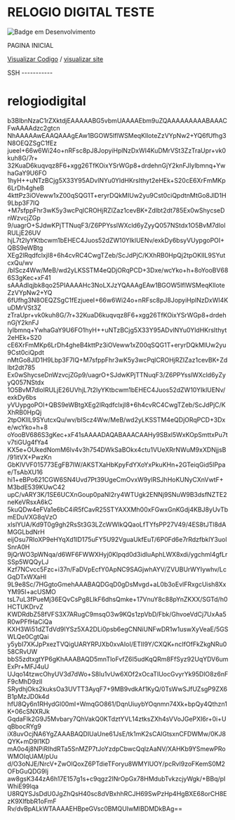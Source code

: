 # RELOGIO DIGITAL TESTE
![Badge em Desenvolvimento](http://img.shields.io/static/v1?label=STATUS&amp;message=DESENVOLVIMENTO&amp;color=red&amp;style=for-the-badge)

PAGINA INICIAL

<a href="https://github.com/RicardoAlves-1906/relogiodigital/blob/main/index.html">Visualizar Codigo</a> / <a href="V">visualizar site</a>

SSH -----------
# relogiodigital
b3BlbnNzaC1rZXktdjEAAAAABG5vbmUAAAAEbm9uZQAAAAAAAAABAAACFwAAAAdzc2gtcn
NhAAAAAwEAAQAAAgEAw1BGOW5lflWSMeqKlloteZzVYpNw2+YQ6fUfhg3N8OEQZSgC1fEz
jueeI+66w6Wi24o+nRFsc8pJ8JopyiHplNzDxWI4KuDMrVSt3ZzTraUpr+vk0kuh8G/7r+
32KuaD6kuqvqz8F6+xgg26TfKOixYSrWGp8+drdehnGjY2knFJIylbmnq+YwhaGaY9U6FO
1hyH++uNTzBCjg5X33Y95ADvlNYu0YldHKrsIthyt2eHEk+S20cE6XrFmMKp6LrDh4gheB
4kttPz3iOVeww1xZ00qSQG1T+eryrDQkMIUw2yu9Cst0ciQpdtnMtGo8JlD1H9Lbp3F7IQ
+M7sfppFhr3wK5y3wcPqlCROHjRZIZaz1cevBK+Zdlbt2dt785Ex0wShycseDnWzvcjZGp
9/uagrO+SJdwKPjTTNuqF3/Z6PPYsslWXcld6yZyyQ057NStdx1O5BvM7dlolRULjE26UV
hjL7t2lyYKtbcwm1bEHEC4Juos52dZW10YIklUENv/exkDy6bsyVUypgoPOI+QBS9eWBtg
XEg2lRqdfclxjI8+6h4cvRC4CwgTZeb/ScJdPjC/KXhRB0HpQj2tpOKlIL9SYutcxQu/wv
/bIScz4Ww/MeB/wd2yLKSSTM4eQDjORqPCD+3Dxe/wcYko+h+8oYooBV686S3gKec+xF41
sAAAdIqjbk8qo25PIAAAAHc3NoLXJzYQAAAgEAw1BGOW5lflWSMeqKlloteZzVYpNw2+YQ
6fUfhg3N8OEQZSgC1fEzjueeI+66w6Wi24o+nRFsc8pJ8JopyiHplNzDxWI4KuDMrVSt3Z
zTraUpr+vk0kuh8G/7r+32KuaD6kuqvqz8F6+xgg26TfKOixYSrWGp8+drdehnGjY2knFJ
Iylbmnq+YwhaGaY9U6FO1hyH++uNTzBCjg5X33Y95ADvlNYu0YldHKrsIthyt2eHEk+S20
cE6XrFmMKp6LrDh4gheB4kttPz3iOVeww1xZ00qSQG1T+eryrDQkMIUw2yu9Cst0ciQpdt
nMtGo8JlD1H9Lbp3F7IQ+M7sfppFhr3wK5y3wcPqlCROHjRZIZaz1cevBK+Zdlbt2dt785
Ex0wShycseDnWzvcjZGp9/uagrO+SJdwKPjTTNuqF3/Z6PPYsslWXcld6yZyyQ057NStdx
1O5BvM7dlolRULjE26UVhjL7t2lyYKtbcwm1bEHEC4Juos52dZW10YIklUENv/exkDy6bs
yVUypgoPOI+QBS9eWBtgXEg2lRqdfclxjI8+6h4cvRC4CwgTZeb/ScJdPjC/KXhRB0HpQj
2tpOKlIL9SYutcxQu/wv/bIScz4Ww/MeB/wd2yLKSSTM4eQDjORqPCD+3Dxe/wcYko+h+8
oYooBV686S3gKec+xF41sAAAADAQABAAACAAHy9SBxl5WxKOpSmttxPu7tv7tiGUg4fYa4
KX5e+OUkedNomM6lv4v3h754DWkSaBOkx4ctu1VUeXRrNWuM9xXDNjjsB/91itVX+PwzKn
GbKlVVF015773EgFB7IW/AKSTXaHbKpyFdYXoYxPkuKHn+2GTeiqGid5IPpae/TsAbXU16
hi1+eBPo621CGW6SN4Uvd7Pt39UgeCmOvxW9ylRSJhHoKUNyCXnVwtF+M3bdE539KUwC42
upC/vARY3K/1SE6UCXnGoup0paNI2ry4WTUgk2ENNj9SNuW9B3dsfNZTE2neKeVRsxA6kC
5kuQDw4eFVa1e6bC4iR5fCavR25STYAXXMh00xFGwxGnKGdj4KBJ8yUvTbmEDuVXG8qVzO
xlslYUA/Kd9T0g9gh2RsSt3G3LZcWWIkQQaoLfTYfsPP27V49/4ES8tJTl8dAMGGLbdNrH
eijOsu7RIoXP9eHYqXd1ID175uFY5U92VguaUkfEuT/6P0Fd6e7rRdzfbklY3uolSnrA0H
9jQrWO3pWNqa/d6WF6FWWXHyj0Klpqd0d3idluAphLWX8xdi/ygchml4gfLrSSp5WQQyLJ
Kzf7NCvcc5Fzc+i37n/FaDVpEcfY0ApNC9SAGjwhAYV/ZVUBUrWYIywhv/LcGqDTxWXaHI
9L9e8Sc/7HGgtoGmehAAABAQDGqD0gDsMvgd+aL0b3oEvlFRxgcUish8XxYM95I+acUSMO
tsL7uL3fPueMj36EQvCsPg8LlkF6dhsQmke+17VnuY8c88pYnZKXX/SGTd/h0HCTUKDrvZ
KWDRdbZ58fVFS3X7ARugC9msqO3w9KQs1zpVbD/Fbk/GhvoeVdCj7UxAa5R0wPFfHaCiQa
KXH3Wi51dZTdVd9IYSz5XA2DLi0psb6egCNNiUNFwDR1w1uswXyVeaE/5GSWLQe0CgtQai
y5ybI7XKJpPxezTVQigUARYRPJXb0xvAIoI/ETII9Y/CXQK+ncIfOfFkZkgNRu058CRvUW
bbS5zdtxgtYP6gKhAAABAQD5mnTloFvfZ6I5udKqQRm8FfSyz92UqYDV6umExPr+MFJ4uU
UJqo14tzwcOhyUV3d7dWo+S8Iu1vUw6XOf2xOcaTIUocGvyrYk95DlO8z6nFF9cMhD9zlI
SRydhjOks2kuksOa3UVTT3AyqF7+9MB9vdkAf1KyQ/0TsWwSJfUZsgP9ZX6B1pMzJD0k4d
hfU8Qy6n1RHydGl00mI+WmqGO861/DqnUiuybYOqnmn74Xk+bpQy4Qthzn1K+06cSNXRJk
GqdaFlk2G9J5Mvbary7QhVakQ0KTdztYVL14ztksZXh4sVVoJGePXI6r+0i+UqBbocRYg9
iX8uvOcjNA6YgZAAABAQDIUaUne61JsE/tk1mK2sCAlGtsxnCFDWMw/0KJ8QYK+mD9I1KD
mA0o4j8NPiRIhdRTa5SnMZP7tJoYzdpCbwcQqlzAaNV/XAHKb9YSmewPRoWMOIqUAM/pUu
d/O3oNJE/NrcV+ZwOlQoxZ6PTdieTForyu8WMYlUOY/pcRvl9zoFKemS0M2OFbGuQDG9Ij
aw8gsK344zA6h17E157g1s+c9qgz2INrOpGx78HMdubTvkzcjyWgk/+BBq/pIWhiE99lqa
U8RQYSJsDdU0JgZhQsH40sc8dVBxhhRCJH69SwPzHp4HgBXE68orCH8EzK9XlfbbR1oFmF
Rv/dvBpALkWTAAAAEHBpeGVsc0BMQUIwMlBDMDkBAg==
